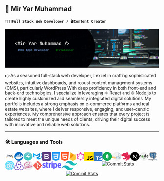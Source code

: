## 🤖 Mir Yar Muhammad

**`🧑🏻‍💻Full Stack Web Developer / 🎬Content Creater`**

![My_Info](./imgs/github_devBaanner.png)

👉As a seasoned full-stack web developer, I excel in crafting sophisticated websites, intuitive dashboards, and robust content management systems (CMS), particularly WordPress With deep proficiency in both front-end and back-end technologies, I specialize in leveraging ⚛️ React and 🌐 Node.js to create highly customized and seamlessly integrated digital solutions. My portfolio includes a strong emphasis on e-commerce platforms and real estate websites, where I deliver responsive, engaging, and user-centric experiences. My comprehensive approach ensures that every project is tailored to meet the unique needs of clients, driving their digital success with innovative and reliable web solutions.

---

### 🛠️ Languages and Tools

<img align="left" src="./imgs/skills/AWS.png" alt="AWS Cloud Logo" height="30" style="padding-right: 8px, padding-top: 5px">
<img align="left" src="./imgs/skills/docker.png" alt="Docker Logo" height="30" style="padding-right: 8px, padding-top: 5px">
<img align="left" src="./imgs/skills/chakra ui.png" alt="Chackra UI Logo" height="30" style="padding-right: 8px, padding-top: 5px">
<img align="left" src="./imgs/skills/mui.png" alt="MUI Logo" height="30" style="padding-right: 8px, padding-top: 5px">
<img align="left" src="./imgs/skills/bootstrap.png" alt="Bootstrap Logo" height="30" style="padding-right: 8px, padding-top: 5px">
<img align="left" src="./imgs/skills/css-3.png" alt="CSS Logo" height="30" style="padding-right: 8px, padding-top: 5px">
<img align="left" src="./imgs/skills/html.png" alt="HTML Logo" height="30" style="padding-right: 8px, padding-top: 5px">
<img align="left" src="./imgs/skills/firebase.png" alt="Firebase Logo" height="30" style="padding-right: 8px, padding-top: 5px">
<img align="left" src="./imgs/skills/graphql.png" alt="Graphql Logo" height="30" style="padding-right: 8px, padding-top: 5px">
<img align="left" src="./imgs/skills/js.png" alt="Javascript Logo" height="30" style="padding-right: 8px, padding-top: 5px">
<img align="left" src="./imgs/skills/typescript.png" alt="Typescript Logo" height="30" style="padding-right: 8px, padding-top: 5px">
<img align="left" src="./imgs/skills/mongodb.png" alt="Mongodb Logo" height="30" style="padding-right: 8px, padding-top: 5px">
<img align="left" src="./imgs/skills/mysql.png" alt="Mysql Logo" height="30" style="padding-right: 8px, padding-top: 5px">
<img align="left" src="./imgs/skills/Nest.js.png" alt="NestJs Logo" height="30" style="padding-right: 8px, padding-top: 5px">
<img align="left" src="./imgs/skills/next.png" alt="NextJs Logo" height="30" style="padding-right: 8px, padding-top: 5px">
<img align="left" src="./imgs/skills/nodejs.png" alt="NodeJs Logo" height="30" style="padding-right: 8px, padding-top: 5px">
<img align="left" src="./imgs/skills/postgresql.png" alt="Postgresql Logo" height="30" style="padding-right: 8px, padding-top: 5px">
<img align="left" src="./imgs/skills/react.png" alt="React Logo" height="30" style="padding-right: 8px, padding-top: 5px">
<img align="left" src="./imgs/skills/redux.png" alt="Redux Logo" height="30" style="padding-right: 8px, padding-top: 5px">
<img align="left" src="./imgs/skills/sass.png" alt="SASS Logo" height="30" style="padding-right: 8px, padding-top: 5px">
<img align="left" src="./imgs/skills/social.png" alt="Git Version Control Logo" height="30" style="padding-right: 8px, padding-top: 5px">
<img align="left" src="./imgs/skills/stripe.png" alt="Stripe Payment Logo" height="30" style="padding-right: 8px, padding-top: 5px">
<img align="left" src="./imgs/skills/tailwind-css.png" alt="Tailwind Css Logo" height="30" style="padding-right: 8px, padding-top: 5px">

<br/>

<div align="center">

[![Commit Stats](https://github-readme-activity-graph.vercel.app/graph?username=Yarmuhammadtalpur&theme=github&days=14)](https://github.com/Yarmuhammadtalpur#gh-light-mode-only)

[![Commit Stats](https://github-readme-activity-graph.vercel.app/graph?username=Yarmuhammadtalpur&theme=react-dark&days=14)](https://github.com/Yarmuhammadtalpur#gh-dark-mode-only)

## </div>
